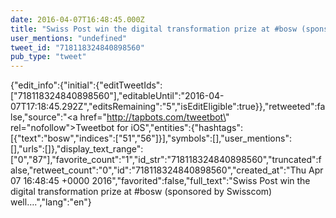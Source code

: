 ```yaml
---
date: 2016-04-07T16:48:45.000Z
title: "Swiss Post win the digital transformation prize at #bosw (sponsored by Swisscom) well….″"
user_mentions: "undefined"
tweet_id: "718118324840898560"
pub_type: "tweet"
---
```

{"edit_info":{"initial":{"editTweetIds":["718118324840898560"],"editableUntil":"2016-04-07T17:18:45.292Z","editsRemaining":"5","isEditEligible":true}},"retweeted":false,"source":"<a href=\"http://tapbots.com/tweetbot\" rel=\"nofollow\">Tweetbot for iΟS</a>","entities":{"hashtags":[{"text":"bosw","indices":["51","56"]}],"symbols":[],"user_mentions":[],"urls":[]},"display_text_range":["0","87"],"favorite_count":"1","id_str":"718118324840898560","truncated":false,"retweet_count":"0","id":"718118324840898560","created_at":"Thu Apr 07 16:48:45 +0000 2016","favorited":false,"full_text":"Swiss Post win the digital transformation prize at #bosw (sponsored by Swisscom) well….","lang":"en"}
